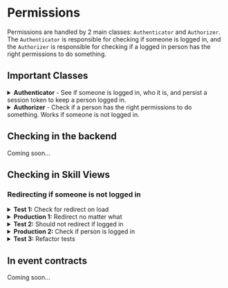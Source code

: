 # Permissions

Permissions are handled by 2 main classes: `Authenticator` and `Authorizer`. The `Authenticator` is responsible for checking if someone is logged in, and the `Authorizer` is responsible for checking if a logged in person has the right permissions to do something.


## Important Classes

<details>
<summary>
<strong>Authenticator</strong> - See if someone is logged in, who it is, and persist a session token to keep a person logged in.
</summary>

````ts
export interface Authenticator {
    //Get the logged in person, if someone is logged in
    getPerson(): Person | null
    //Log a person in by setting their token and Person record.
    setSessionToken(token: string, person: Person): void
    //Get the session token of a logged in person
    getSessionToken(): string | null
    //Check if someone is logged in
    isLoggedIn(): boolean
    //Clear the session, logging the person out
    clearSession(): void
    //Add an event listener for when someone logs in or out to take some action
    addEventListener<N extends 'did-login' | 'did-logout'>(
        name: N,
        cb: Payloads[N]
    ): void
    
    //Remove an event listener, passing no cb will remove all listeners for that event
    removeEventListener<N extends 'did-login' | 'did-logout'>(
        name: N,
        cb?: Payloads[N]
    ): void
}

type DidLoginPayload = (payload: { token: string; person: Person }) => void
type DidLogoutPayload = (payload: { person: Person }) => void

interface Payloads {
    'did-login': DidLoginPayload
    'did-logout': DidLogoutPayload
}
````
| Method | Returns | Description |
| --- | --- | --- |
| `getPerson()` | `Person` \| `null` | Get the logged in person, if someone is logged in |
| `setSessionToken(token: string, person: Person)` | `void` | Log a person in by setting their token and Person record |
| `getSessionToken()` | `string` \| `null` | Get the session token of a logged in person |
| `isLoggedIn()` | `bool` | Check if someone is logged in |
| `clearSession()` | `void` | Clear the session, logging the person out |
| `addEventListener<N extends 'did-login' \| 'did-logout'>(name: N, cb: Payloads[N])` | `void` | Add an event listener for when someone logs in or out to take some action |
| `removeEventListener<N extends 'did-login' \| 'did-logout'>(name: N, cb?: Payloads[N])` | `void` | Remove an event listener, passing no cb will remove all listeners for that event |



</details>

<details>
<summary>
<strong>Authorizer</strong> - Check if a person has the right permissions to do something. Works if someone is not logged in.
</summary>

```ts
export interface Authorizer {
    //Check if the current person has a permission
    can<
        ContractId extends PermissionContractId,
        Ids extends PermissionId<ContractId>,
    >(
        options: AuthorizerCanOptions<ContractId, Ids>
    ): Promise<Record<Ids, boolean>>

    //Save permissions for a person. Note: the person must have the permission to save permissions
    savePermissions<
        ContractId extends PermissionContractId,
        Ids extends PermissionId<ContractId>,
    >(
        options: SavePermissionsOptions<ContractId, Ids>
    ): Promise<void>
}

//Options sent to authorizer.can(...)
export interface AuthorizerCanOptions<
    ContractId extends PermissionContractId,
    Ids extends PermissionId<ContractId> = PermissionId<ContractId>,
> {
    contractId: ContractId
    permissionIds: Ids[]
    target?: SpruceSchemas.Mercury.v2020_12_25.GetResolvedPermissionsContractEmitTarget
}

//When checking can(...), you can override the target to check against. It'll default to the logged in user and their current scope (location or organization)
namespace SpruceSchemas.Mercury.v2020_12_25 {
    interface SavePermissionsEmitTarget {
        'locationId'?: string | undefined | null;
        'organizationId'?: string | undefined | null;
        'permissionPersonId'?: string | undefined | null;
        'permissionSkillId'?: string | undefined | null;
        'permissionContractId': string;
        'roleId'?: string | undefined | null;
    }
}

//Options sent to authorizer.savePermissions(...)
export interface SavePermissionsOptions<
    ContractId extends PermissionContractId,
    Ids extends PermissionId<ContractId>,
> {
    target: SavePermissionsTarget & { personId?: string; skillId?: string }
    contractId: ContractId
    permissions: {
        id: Ids
        can: StatusFlag
    }[]
}

//The target for saving permissions
type SavePermissionsTarget = Omit<
    SpruceSchemas.Mercury.v2020_12_25.SavePermissionsEmitTarget,
    'permissionPersonId' | 'permissionContractId' | 'permissionSkillId'
>

```

</details>

## Checking in the backend

Coming soon...

## Checking in Skill Views

### Redirecting if someone is not logged in

<details>

<summary><strong>Test 1:</strong> Check for redirect on load</summary>

We're going to write this test with the person not logged in and redirect, but it'll take another test to get the `Authenticator` into the production code. 

```ts
import { fake, AbstractSpruceFixtureTest } from '@sprucelabs/spruce-test-fixtures'

//@fake.login() will ensure a fake person is logged in for each test
@fake.login()
export default class RootSkillViewTest extends AbstractSpruceFixtureTest {

    @test()
    protected static async redirectsToOnboardingIfNotLoggedIn() {
        const vc = this.views.Controller('eightbitstories.root', {})

        //first thing we do is log the person back out =)
        this.permissions.getAuthenticator().clearSession()

        //Assert that loading the skill view redirects
        await vcAssert.assertActionRedirects({
            action: () => this.views.load(vc),
            router: this.views.getRouter(),
            destination: {
                id: 'eightbitstories.onboarding',
            },
        })
    }
}
```

</details>

<details>
<summary><strong>Production 1:</strong> Redirect no matter what</summary>

We actually don't need to check if the person is logged in yet! Go TDD! 

```ts
import { AbstractSkillViewController, SkillViewControllerLoadOptions } from '@sprucelabs/heartwood-view-controllers'

export default class RootSkillViewController extends AbstractSkillViewController {

    public async load(
        options: SkillViewControllerLoadOptions
    ): Promise<void> {
        const { router } = options

        await this.router.redirect('eightbitstories.onboarding')
        
    }
}

```

</details>

<details>
<summary><strong>Test 2:</strong> Should not redirect if logged in</summary>

Now we'll test that it does NOT redirect if someone is logged in, which will force us to do the `authenticator.isLoggedIn()` check. Something to note: If a redirect is triggered without an assert, it will throw an error and fail the test. So, you don't actually need to assert anything in this test.

```ts
...

@test()
protected static async shouldNotRedirectIfLoggedIn() {
    const vc = this.views.Controller('eightbitstories.root', {})

    //Because we use the @fake.login() decorator, the person is already logged in
    await this.views.load(vc)
}

...

```

</details>


<details>
<summary><strong>Production 2:</strong> Check if person is logged in</summary>
Now, inside our `RootSkillViewController`, we'll check if the person is logged in before redirecting. If you run logic after this check, you'll need to write tests to ensure that logic is not run after the redirect (not covered in this example).

```ts
import { AbstractSkillViewController, SkillViewControllerLoadOptions } from '@sprucelabs/heartwood-view-controllers'

export default class RootSkillViewController extends AbstractSkillViewController {

    public async load(
        options: SkillViewControllerLoadOptions
    ): Promise<void> {
        const { router, authenticator } = options

        if (!authenticator.isLoggedIn()) {
            await this.router.redirect('eightbitstories.onboarding')
        }
    }
}

```

</details>

<details>
<summary><strong>Test 3:</strong> Refactor tests</summary>

Here is how you could refactor your tests to make them more readable and maintainable.

```ts
import { fake, AbstractSpruceFixtureTest } from '@sprucelabs/spruce-test-fixtures'
import RootSkillViewController from '../../skillViewControllers/Root.svc'

@fake.login()
export default class RootSkillViewTest extends AbstractSpruceFixtureTest {
    protected static vc: RootSkillViewController

    protected static async beforeEach() {
        await super.beforeEach()

        //Construct the RootSkillViewController once here to work on in every test
        this.vc = this.views.Controller('eightbitstories.root', {})
    }

    @test()
    protected static async redirectsToOnboardingIfNotLoggedIn() {
        //This could be exctracted too, but I'll wait until the second time we need to call it
        this.permissions.getAuthenticator().clearSession()

        await vcAssert.assertActionRedirects({
            action: () => this.load(),
            router: this.views.getRouter(),
            destination: {
                id: 'eightbitstories.onboarding',
            },
        })
    }

    @test()
    protected static async shouldNotRedirectIfLoggedIn() {
        await this.load()
    }

    //I'll extract `this.views.load(this.vc)` to `this.load()` because it's been called twice now
    protected static async load() {
        await this.views.load(this.vc)
    }
}
```

</details>

## In event contracts

Coming soon...